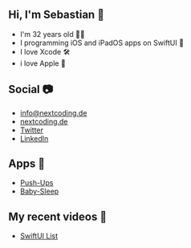 ## Hi, I'm Sebastian 👋

- I'm 32 years old 👨‍💻
- I programming iOS and iPadOS apps on SwiftUI 🧾
- I love Xcode 🛠
- i love Apple 🍏


## Social 📷

- [info@nextcoding.de](mailto:info@nextcoding.de)
- [nextcoding.de](https://www.nextcoding.de)
- [Twitter](https://mobile.twitter.com/SebastianKL10)
- [LinkedIn](https://www.linkedin.com/in/sebastian-klösel-2b2195141/)

## Apps 📱

- [Push-Ups](https://apps.apple.com/de/app/pushups/id1547308735?l=en)
- [Baby-Sleep](https://apps.apple.com/de/app/baby-sounds-relax/id1552916873)


## My recent videos 🎥

- [SwiftUI List](https://www.youtube.com/watch?v=-lmVT4U_yDw&list=PLOTwPyf38btsmfvf58dHWJeqKBgER2AzX)
